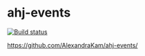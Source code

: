 # ahj-events

[![Build status](https://ci.appveyor.com/api/projects/status/uu2xkcwj1vk9noed?svg=true)](https://ci.appveyor.com/project/AlexandraKam/ahj-events)

https://github.com/AlexandraKam/ahj-events/
